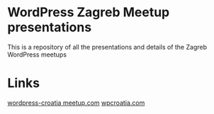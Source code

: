 # WordPress Zagreb Meetup presentations

This is a repository of all the presentations and details of the Zagreb WordPress meetups

# Links

[wordpress-croatia meetup.com](https://www.meetup.com/wordpress-croatia)
[wpcroatia.com](https://wpcroatia.com)
